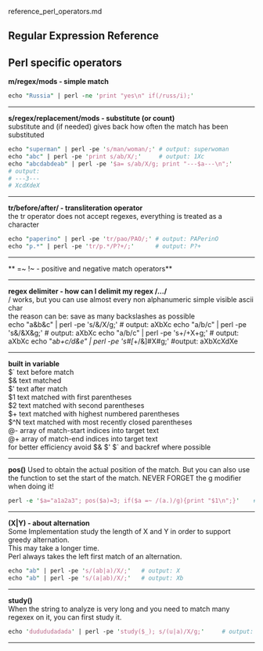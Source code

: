 reference_perl_operators.md

Regular Expression Reference
---

Perl specific operators
---

**m/regex/mods - simple match**</br>
```perl
echo "Russia" | perl -ne 'print "yes\n" if(/russ/i);'
```

---
**s/regex/replacement/mods	- substitute (or count)**</br>
substitute and (if needed) gives back how often the match has been substituted
```perl
echo "superman" | perl -pe 's/man/woman/;' # output: superwoman
echo "abc" | perl -pe 'print s/ab/X/;'     # output: 1Xc
echo "abcdabdeab" | perl -pe '$a= s/ab/X/g; print "---$a---\n";'
# output:
# ---3---
# XcdXdeX
```

---

**tr/before/after/ - transliteration operator**</br>
the tr operator does not accept regexes, everything is treated as a character
```perl
echo "paperino" | perl -pe 'tr/pao/PAO/;' # output: PAPerinO
echo "p.*" | perl -pe 'tr/p.*/P?+/;'      # output: P?+
```

---

** =~ !~ - positive and negative match operators**

---

**regex delimiter - how can I delimit my regex /.../**</br>
/ works, but you can use almost every non alphanumeric simple visible ascii char</br>
the reason can be: save as many backslashes as possible</br>
echo "a&b&c" | perl -pe 's/&/X/g;'             # output: aXbXc
echo "a/b/c" | perl -pe 's&/&X&g;'             # output: aXbXc
echo "a/b/c" | perl -pe 's+/+X+g;'             # output: aXbXc
echo "a*b+c/d&e" | perl -pe 's#[*+/&]#X#g;'    #output: aXbXcXdXe

---

**built in variable**</br>
$\`	text before match</br>
$&	text matched</br>
$'	text after match</br>
$1	text matched with first parentheses</br>
$2	text matched with second parentheses</br>
$+	text matched with highest numbered parentheses</br>
$^N	text matched with most recently closed parentheses</br>
@-	array of match-start indices into target text</br>
@+	array of match-end indices into target text</br>
for better efficiency avoid $& $' $` and backref where possible</br>

---

**pos()**
Used to obtain the actual position of the match.
But you can also use the function to set the start of the match.
NEVER FORGET the g modifier when doing it!
```perl
perl -e '$a="a1a2a3"; pos($a)=3; if($a =~ /(a.)/g){print "$1\n";}'    # output: a3
```

---

**(X|Y) - about alternation**</br>
Some Implementation study the length of X and Y in order to support greedy alternation.</br>
This may take a longer time.</br>
Perl always takes the left first match of an alternation.</br>
```perl
echo "ab" | perl -pe 's/(ab|a)/X/;'   # output: X
echo "ab" | perl -pe 's/(a|ab)/X/;'   # output: Xb
```

---

**study()**</br>
When the string to analyze is very long and you need to match many regexex on it, you can first study it.
```perl
echo 'dudududadada' | perl -pe 'study($_); s/(u|a)/X/g;'     # output: dXdXdXdXdXdX
```
---
